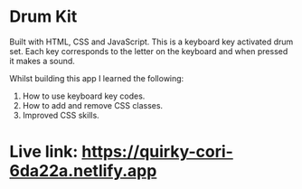 # Drum Kit 

Built with HTML, CSS and JavaScript.
This is a keyboard key activated drum set. Each key corresponds to the letter on the keyboard and when pressed it makes a sound. 

Whilst building this app I learned the following:

1) How to use keyboard key codes. 
2) How to add and remove CSS classes.
3) Improved CSS skills.

# Live link: https://quirky-cori-6da22a.netlify.app
